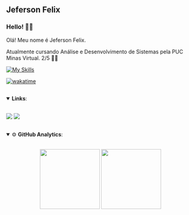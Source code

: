 ## Jeferson Felix

<h3>Hello! 👋😎</h3>

Olá! Meu nome é Jeferson Felix.

Atualmente cursando Análise e Desenvolvimento de Sistemas pela PUC Minas Virtual. 2/5 👨‍💻

[![My Skills](https://skillicons.dev/icons?i=py,js,html,css,git,github)](https://skillicons.dev)

[![wakatime](https://wakatime.com/badge/user/f6cfa0e1-cd15-4cb5-92e3-c380020bcd5f.svg)](https://wakatime.com/@f6cfa0e1-cd15-4cb5-92e3-c380020bcd5f)

##

<details open>
  <summary> <b>Links</b>: </summary>
  <br>
  <p align="left">
    <a href="https://www.linkedin.com/in/jeferson-felix-6a911a250/-45875016a" target="_blank"><img src="https://img.shields.io/badge/LinkedIn-000000?style=for-the-badge&logo=linkedin&logoColor=white" target="_blank"></a> 
    <a href="https://www.instagram.com/jeff.felix_/" target="_blank"><img src="https://img.shields.io/badge/Instagram-000000?style=for-the-badge&logo=instagram&logoColor=white" target="_blank"></a>
  </p>
</details>

##

<details open>
  <summary>⚙ <b>GitHub Analytics</b>: </summary>
  <br>
  <p align="center">
    <img height="160em" src="https://github-readme-stats.vercel.app/api?username=jeferson-felix&show_icons=true&theme=dark&include_all_commits=true&count_private=true"/>
    <img height="160em" src="https://github-readme-stats.vercel.app/api/top-langs/?username=jeferson-felix&layout=compact&langs_count=7&theme=dark"/>
  </p>
</details>
